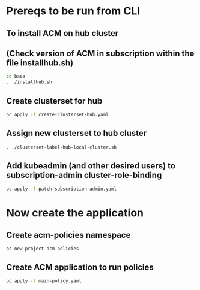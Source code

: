 # Prereqs to be run from CLI
## To install ACM on hub cluster
## (Check version of ACM in subscription within the file installhub.sh)
```bash
cd base
. ./installhub.sh
```
## Create clusterset for hub
```bash
oc apply -f create-clusterset-hub.yaml
```

## Assign new clusterset to hub cluster
```bash
. ./clusterset-label-hub-local-cluster.sh
```

## Add kubeadmin (and other desired users) to subscription-admin cluster-role-binding
```bash
oc apply -f patch-subscription-admin.yaml
```

# Now create the application

## Create acm-policies namespace
```
oc new-project acm-policies
```

## Create ACM application to run policies
```bash
oc apply -f main-policy.yaml
```
